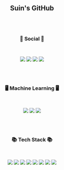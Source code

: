 
<h2 align="center">Suin's GitHub</h2>
<br>

<br>
<h3 align="center"><b>💌 Social 💌 </b></h3>
</br>
<p align="center">
<a href="mailto:suinkang.developer@gmail.com"><img src="https://img.shields.io/badge/Gmail-D14836?style=for-the-badge&logo=gmail&logoColor=white&link=mailto:suinkang.developer@gmail.com"/></a>
<a href="https://www.instagram.com/sruoinna_"><img src="https://img.shields.io/badge/Instagram-%23E4405F.svg?style=for-the-badge&logo=Instagram&logoColor=white&link=https://www.instagram.com/sruoinna_"/></a>
<a href="https://challenge-change.tistory.com/"><img src="http://img.shields.io/badge/-Tech%20blog-black?style=for-the-badge&logo=github&link=https://challenge-change.tistory.com/"></a>
<a href="https://www.linkedin.com/in/suin-kang-b72b63203/"><img src="https://img.shields.io/badge/-LinkedIn-blue?style=for-the-badge&logo=Linkedin&logoColor=white&link=https://www.linkedin.com/in/suinkang/"></a>
  
 </p>

<br>
<br>
<h3 align="center"><b>🖥️ Machine Learning 🖥️</b></h3>
</br>
<p align="center">
<img src="https://img.shields.io/badge/numpy-%23013243.svg?style=for-the-badge&logo=numpy&logoColor=white">
<img src="https://img.shields.io/badge/pandas-%23150458.svg?style=for-the-badge&logo=pandas&logoColor=white">
<img src="https://img.shields.io/badge/scikit--learn-%23F7931E.svg?style=for-the-badge&logo=scikit-learn&logoColor=white">

  
 
</p>
</br>


<br>
<h3 align="center"><b>📚 Tech Stack 📚</b></h3>
</br>
<p align="center">
<img src="https://img.shields.io/badge/python-3776AB?style=for-the-badge&logo=python&logoColor=white">
<img src="https://img.shields.io/badge/mysql-4479A1?style=for-the-badge&logo=mysql&logoColor=white">
<img src="https://img.shields.io/badge/java-007396?style=for-the-badge&logo=java&logoColor=white">
<img src="https://img.shields.io/badge/html5-E34F26?style=for-the-badge&logo=html5&logoColor=white">
<img src="https://img.shields.io/badge/css-1572B6?style=for-the-badge&logo=css3&logoColor=white">
<img src="https://img.shields.io/badge/bootstrap-7952B3?style=for-the-badge&logo=bootstrap&logoColor=white">
<img src="https://img.shields.io/badge/javascript-F7DF1E?style=for-the-badge&logo=javascript&logoColor=black">
<img src="https://img.shields.io/badge/github-181717?style=for-the-badge&logo=github&logoColor=white">
</p>



<br>
<br>
<br>

